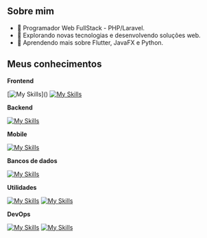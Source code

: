 ## Sobre mim

- 💼 Programador Web FullStack - PHP/Laravel.
- 🤔 Explorando novas tecnologias e desenvolvendo soluções web.
- 🌱 Aprendendo mais sobre Flutter, JavaFX e Python.

## Meus conhecimentos

**Frontend**

[![My Skills](https://skillicons.dev/icons?i=html,css,sass,tailwind,bootstrap,js,ts,alpinejs,react,vite,npm,)]()
[![My Skills](https://go-skill-icons.vercel.app/api/icons?i=jquery,livewire,markdown)]()

**Backend**

[![My Skills](https://skillicons.dev/icons?i=php,laravel,nodejs,express,cpp,cs,dart,python,java)]()

**Mobile**

[![My Skills](https://go-skill-icons.vercel.app/api/icons?i=flutter)]()

**Bancos de dados**

[![My Skills](https://skillicons.dev/icons?i=postgres,mysql,sqlite)]()

**Utilidades**

[![My Skills](https://skillicons.dev/icons?i=postman,vscode,sublime,figma)]()
[![My Skills](https://go-skill-icons.vercel.app/api/icons?i=dbeaver,discord,api,composer)]()

**DevOps**

[![My Skills](https://skillicons.dev/icons?i=git,linux,ubuntu,bash,windows)]()
[![My Skills](https://go-skill-icons.vercel.app/api/icons?i=nginx,wsl)]()
